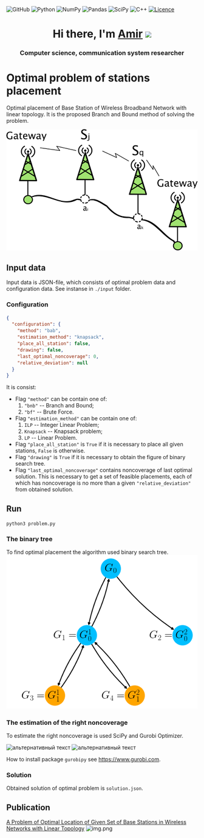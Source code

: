 ![GitHub](https://img.shields.io/badge/github-%23121011.svg?style=for-the-badge&logo=github&logoColor=white)
![Python](https://img.shields.io/badge/python-3670A0?style=for-the-badge&logo=python&logoColor=ffdd54)
![NumPy](https://img.shields.io/badge/numpy-%23013243.svg?style=for-the-badge&logo=numpy&logoColor=white)
![Pandas](https://img.shields.io/badge/pandas-%23150458.svg?style=for-the-badge&logo=pandas&logoColor=white)
![SciPy](https://img.shields.io/badge/SciPy-%230C55A5.svg?style=for-the-badge&logo=scipy&logoColor=%white)
![C++](https://img.shields.io/badge/c++-%2300599C.svg?style=for-the-badge&logo=c%2B%2B&logoColor=white)
[![Licence](https://img.shields.io/github/license/Ileriayo/markdown-badges?style=for-the-badge)](./LICENSE)

<h1 align="center">Hi there, I'm <a href="https://www.researchgate.net/profile/Amir-Mukhtarov-2" 
target="_blank">Amir</a> 
<img src="https://github.com/blackcater/blackcater/raw/main/images/Hi.gif" height="32"/></h1>
<h3 align="center">Computer science, communication system researcher</h3>

# Optimal problem of stations placement

Optimal placement of Base Station of Wireless Broadband Network with 
linear topology. It is the proposed Branch and Bound method of solving the problem.



![figure](bsoppy/drawing/bsp.png?raw=true "Title")

## Input data
Input data is JSON-file, which consists of optimal problem data and
configuration data. See instanse in `./input` folder.

### Configuration

```json
{
  "configuration": {
    "method": "bab",
    "estimation_method": "knapsack",
    "place_all_station": false,
    "drawing": false,
    "last_optimal_noncoverage": 0,
    "relative_deviation": null
  }
}  
```
It is consist:

- Flag `"method"` can be contain one of:
   1. `"bnb"` -- Branch and Bound;
   2. `"bf"` -- Brute Force.
- Flag `"estimation_method"` can be contain one of:
  1. `ILP` -- Integer Linear Problem;
  2. `Knapsack` -- Knapsack problem;
  3. `LP` -- Linear Problem.
- Flag `"place_all_station"` is `True` if it is necessary to place all given 
stations, `False` is otherwise.
- Flag `"drawing"` is `True` if it is necessary to obtain the figure of binary 
search tree.
- Flag `"last_optimal_noncoverage"` contains noncoverage of last optimal 
solution. This is necessary to get a set of feasible placements, each of 
which has noncoverage is no more than a given `"relative_deviation"` 
from obtained solution. 


## Run
`python3 problem.py`

### The binary tree

To find optimal placement the algorithm used binary search tree.
![figure](bsoppy/drawing/tree_traversal.png?raw=true "Title")

### The estimation of the right noncoverage
To estimate the right noncoverage is used SciPy and Gurobi Optimizer.


<img src="https://scipy.github.io/devdocs/_static/logo.svg" alt="альтернативный текст" width="60" height="40">
<img src="https://cdn.gurobi.com/wp-content/uploads/2018/12/logo-final.png" alt="альтернативный текст" width="150" height="40">

How to install package `gurobipy` see https://www.gurobi.com.

### Solution
Obtained solution of optimal problem is `solution.json`.

## Publication 
[A Problem of Optimal Location of Given Set of Base Stations in Wireless Networks with Linear Topology](https://link.springer.com/chapter/10.1007%2F978-3-030-36625-4_5)
<img alt="img.png" height="15" src="https://link.springer.com/oscar-static/images/springerlink/svg/springerlink-6c9a864b59.svg" width="80"/>


